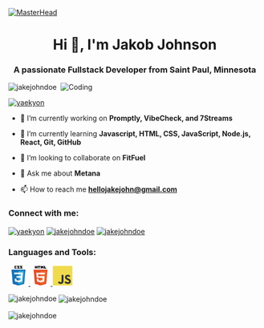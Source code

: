 [![MasterHead](https://mir-s3-cdn-cf.behance.net/project_modules/max_1200/79731568097599.5b50bca477735.jpg)](https://github.com/jakejohndoe)


<h1 align="center">Hi 👋, I'm Jakob Johnson</h1>
<h3 align="center">A passionate Fullstack Developer from Saint Paul, Minnesota</h3>

<img align="right" alt="Coding" width="400" src="https://miro.medium.com/v2/resize:fit:1400/1*VMmvImch6VU5pc2VktY1uw.gif">

<p align="left"> <img src="https://komarev.com/ghpvc/?username=jakejohndoe&label=Profile%20views&color=0e75b6&style=flat" alt="jakejohndoe" /> </p>

<p align="left"> <a href="https://twitter.com/yaekyon" target="blank"><img src="https://img.shields.io/twitter/follow/yaekyon?logo=twitter&style=for-the-badge" alt="yaekyon" /></a> </p>

- 🔭 I’m currently working on **Promptly, VibeCheck, and 7Streams**

- 🌱 I’m currently learning **Javascript, HTML, CSS, JavaScript, Node.js, React, Git, GitHub**

- 👯 I’m looking to collaborate on **FitFuel**

- 💬 Ask me about **Metana**

- 📫 How to reach me **hellojakejohn@gmail.com**

<h3 align="left">Connect with me:</h3>
<p align="left">
<a href="https://twitter.com/yaekyon" target="blank"><img align="center" src="https://raw.githubusercontent.com/rahuldkjain/github-profile-readme-generator/master/src/images/icons/Social/twitter.svg" alt="yaekyon" height="30" width="40" /></a>
<a href="https://linkedin.com/in/jakejohndoe" target="blank"><img align="center" src="https://raw.githubusercontent.com/rahuldkjain/github-profile-readme-generator/master/src/images/icons/Social/linked-in-alt.svg" alt="jakejohndoe" height="30" width="40" /></a>
<a href="https://instagram.com/jakejohndoe" target="blank"><img align="center" src="https://raw.githubusercontent.com/rahuldkjain/github-profile-readme-generator/master/src/images/icons/Social/instagram.svg" alt="jakejohndoe" height="30" width="40" /></a>
</p>

<h3 align="left">Languages and Tools:</h3>
<p align="left"> <a href="https://www.w3schools.com/css/" target="_blank" rel="noreferrer"> <img src="https://raw.githubusercontent.com/devicons/devicon/master/icons/css3/css3-original-wordmark.svg" alt="css3" width="40" height="40"/> </a> <a href="https://www.w3.org/html/" target="_blank" rel="noreferrer"> <img src="https://raw.githubusercontent.com/devicons/devicon/master/icons/html5/html5-original-wordmark.svg" alt="html5" width="40" height="40"/> </a> <a href="https://developer.mozilla.org/en-US/docs/Web/JavaScript" target="_blank" rel="noreferrer"> <img src="https://raw.githubusercontent.com/devicons/devicon/master/icons/javascript/javascript-original.svg" alt="javascript" width="40" height="40"/> </a> </p>

<p><img align="left" src="https://github-readme-stats.vercel.app/api/top-langs?username=jakejohndoe&show_icons=true&locale=en&layout=compact" alt="jakejohndoe" /></p>

<p>&nbsp;<img align="center" src="https://github-readme-stats.vercel.app/api?username=jakejohndoe&show_icons=true&locale=en" alt="jakejohndoe" /></p>

<p><img align="center" src="https://github-readme-streak-stats.herokuapp.com/?user=jakejohndoe&" alt="jakejohndoe" /></p>
